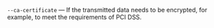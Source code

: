 `--ca-certificate` — If the transmitted data needs to be encrypted, for example, to meet the requirements of PCI DSS.
